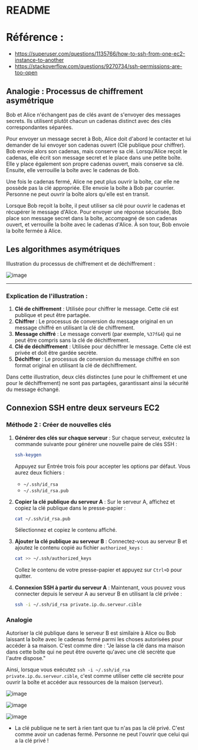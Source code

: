 # README
# Référence : 
- https://superuser.com/questions/1135766/how-to-ssh-from-one-ec2-instance-to-another
- https://stackoverflow.com/questions/9270734/ssh-permissions-are-too-open
## Analogie : Processus de chiffrement asymétrique

Bob et Alice n'échangent pas de clés avant de s'envoyer des messages secrets. Ils utilisent plutôt chacun un cadenas distinct avec des clés correspondantes séparées.

Pour envoyer un message secret à Bob, Alice doit d'abord le contacter et lui demander de lui envoyer son cadenas ouvert (Clé publique pour chiffrer). Bob envoie alors son cadenas, mais conserve sa clé. Lorsqu'Alice reçoit le cadenas, elle écrit son message secret et le place dans une petite boîte. Elle y place également son propre cadenas ouvert, mais conserve sa clé. Ensuite, elle verrouille la boîte avec le cadenas de Bob.

Une fois le cadenas fermé, Alice ne peut plus ouvrir la boîte, car elle ne possède pas la clé appropriée. Elle envoie la boîte à Bob par courrier. Personne ne peut ouvrir la boîte alors qu'elle est en transit.

Lorsque Bob reçoit la boîte, il peut utiliser sa clé pour ouvrir le cadenas et récupérer le message d'Alice. Pour envoyer une réponse sécurisée, Bob place son message secret dans la boîte, accompagné de son cadenas ouvert, et verrouille la boîte avec le cadenas d'Alice. À son tour, Bob envoie la boîte fermée à Alice.

## Les algorithmes asymétriques

Illustration du processus de chiffrement et de déchiffrement :

![image](https://github.com/hrhouma/securite-logiciels-applications/assets/10111526/b8665a69-323a-4953-8b15-5a7b5d29e6a4)


---

### Explication de l'illustration :

1. **Clé de chiffrement** : Utilisée pour chiffrer le message. Cette clé est publique et peut être partagée.
2. **Chiffrer** : Le processus de conversion du message original en un message chiffré en utilisant la clé de chiffrement.
3. **Message chiffré** : Le message converti (par exemple, `%37f&4`) qui ne peut être compris sans la clé de déchiffrement.
4. **Clé de déchiffrement** : Utilisée pour déchiffrer le message. Cette clé est privée et doit être gardée secrète.
5. **Déchiffrer** : Le processus de conversion du message chiffré en son format original en utilisant la clé de déchiffrement.

Dans cette illustration, deux clés distinctes (une pour le chiffrement et une pour le déchiffrement) ne sont pas partagées, garantissant ainsi la sécurité du message échangé.

## Connexion SSH entre deux serveurs EC2

### Méthode 2 : Créer de nouvelles clés

1. **Générer des clés sur chaque serveur** :
   Sur chaque serveur, exécutez la commande suivante pour générer une nouvelle paire de clés SSH :
   ```bash
   ssh-keygen
   ```
   Appuyez sur Entrée trois fois pour accepter les options par défaut. Vous aurez deux fichiers :
   - `~/.ssh/id_rsa`
   - `~/.ssh/id_rsa.pub`

2. **Copier la clé publique du serveur A** :
   Sur le serveur A, affichez et copiez la clé publique dans le presse-papier :
   ```bash
   cat ~/.ssh/id_rsa.pub
   ```
   Sélectionnez et copiez le contenu affiché.

3. **Ajouter la clé publique au serveur B** :
   Connectez-vous au serveur B et ajoutez le contenu copié au fichier `authorized_keys` :
   ```bash
   cat >> ~/.ssh/authorized_keys
   ```
   Collez le contenu de votre presse-papier et appuyez sur `Ctrl+D` pour quitter.

4. **Connexion SSH à partir du serveur A** :
   Maintenant, vous pouvez vous connecter depuis le serveur A au serveur B en utilisant la clé privée :
   ```bash
   ssh -i ~/.ssh/id_rsa private.ip.du.serveur.cible
   ```

### Analogie

Autoriser la clé publique dans le serveur B est similaire à Alice ou Bob laissant la boîte avec le cadenas fermé parmi les choses autorisées pour accéder à sa maison. C'est comme dire : "Je laisse la clé dans ma maison dans cette boîte qui ne peut être ouverte qu'avec une clé secrète que l'autre dispose."

Ainsi, lorsque vous exécutez `ssh -i ~/.ssh/id_rsa private.ip.du.serveur.cible`, c'est comme utiliser cette clé secrète pour ouvrir la boîte et accéder aux ressources de la maison (serveur).

![image](https://github.com/hrhouma/securite-logiciels-applications/assets/10111526/bfa098a8-66ae-43b1-b5e6-8569e15b1f12)

![image](https://github.com/hrhouma/securite-logiciels-applications/assets/10111526/da09d2a0-f7a6-4b5b-8ca6-b6dd547642c5)

![image](https://github.com/hrhouma/securite-logiciels-applications/assets/10111526/5be03021-e858-4c00-9cbc-8f6e14fa2346)

- La clé publique ne te sert à rien tant que tu n'as pas la clé privé. C'est comme avoir un cadenas fermé. Personne ne peut l'ouvrir que celui qui a la clé privé !



